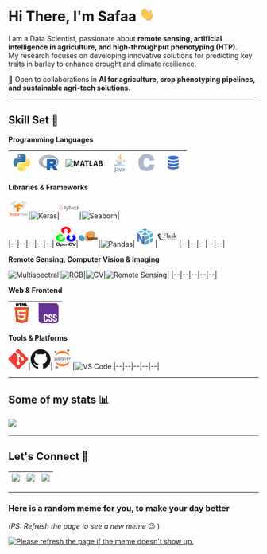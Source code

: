 <h1>Hi There, I'm Safaa <img src="https://raw.githubusercontent.com/ABSphreak/ABSphreak/master/gifs/Hi.gif" width="30px"></h1>

I am a Data Scientist, passionate about **remote sensing, artificial intelligence in agriculture, and high-throughput phenotyping (HTP)**.  
My research focuses on developing innovative solutions for predicting key traits in barley to enhance drought and climate resilience.  

🌱 Open to collaborations in **AI for agriculture, crop phenotyping pipelines, and sustainable agri-tech solutions**.  

---

## Skill Set :muscle:

**Programming Languages**

<img title="Python" alt="Python" width="40px" src="https://raw.githubusercontent.com/github/explore/master/topics/python/python.png">|<img title="R" alt="R" width="40px" src="https://raw.githubusercontent.com/github/explore/master/topics/r/r.png">|<img title="MATLAB" alt="MATLAB" width="40px" src="https://upload.wikimedia.org/wikipedia/commons/2/21/Matlab_Logo.png">|<img title="Java" alt="Java" width="40px" src="https://raw.githubusercontent.com/github/explore/master/topics/java/java.png">|<img title="C" alt="C" width="40px" src="https://raw.githubusercontent.com/github/explore/master/topics/c/c.png">|<img title="SQL" alt="SQL" width="40px" src="https://raw.githubusercontent.com/github/explore/master/topics/sql/sql.png">
|--|--|--|--|--|--|

**Libraries & Frameworks**

<img title="TensorFlow" alt="TensorFlow" width="40px" src="https://raw.githubusercontent.com/github/explore/master/topics/tensorflow/tensorflow.png">|<img title="Keras" alt="Keras" width="40px" src="https://upload.wikimedia.org/wikipedia/commons/a/ae/Keras_logo.svg">|<img title="PyTorch" alt="PyTorch" width="40px" src="https://raw.githubusercontent.com/github/explore/master/topics/pytorch/pytorch.png">|<img title="Seaborn" alt="Seaborn" width="40px" src="https://seaborn.pydata.org/_images/logo-tall-lightbg.svg">|

|--|--|--|--|--|
<img title="OpenCV" alt="OpenCV" width="40px" src="https://raw.githubusercontent.com/github/explore/master/topics/opencv/opencv.png">|<img title="Scikit-Learn" alt="Scikit-Learn" width="40px" src="https://raw.githubusercontent.com/github/explore/master/topics/scikit-learn/scikit-learn.png">|<img title="Pandas" alt="Pandas" width="40px" src="https://raw.githubusercontent.com/github/explore/master/topics/pandas/pandas.png">|<img title="NumPy" alt="NumPy" width="40px" src="https://raw.githubusercontent.com/github/explore/master/topics/numpy/numpy.png">|<img title="Flask" alt="Flask" width="40px" src="https://raw.githubusercontent.com/github/explore/master/topics/flask/flask.png">
|--|--|--|--|--|

**Remote Sensing, Computer Vision & Imaging**

<img title="Multispectral" alt="Multispectral" width="40px" src="https://cdn-icons-png.flaticon.com/512/2463/2463510.png">|<img title="RGB Imaging" alt="RGB" width="40px" src="https://cdn-icons-png.flaticon.com/512/2920/2920277.png">|<img title="Computer Vision" alt="CV" width="40px" src="https://cdn-icons-png.flaticon.com/512/1048/1048949.png">|<img title="Remote Sensing" alt="Remote Sensing" width="40px" src="https://cdn-icons-png.flaticon.com/512/902/902738.png">|
|--|--|--|--|--|

**Web & Frontend**

<img title="HTML5" alt="HTML" width="40px" src="https://raw.githubusercontent.com/github/explore/master/topics/html/html.png">|<img title="CSS3" alt="CSS" width="40px" src="https://raw.githubusercontent.com/github/explore/master/topics/css/css.png">
|--|--|

**Tools & Platforms**

<img title="Git" alt="Git" width="40px" src="https://raw.githubusercontent.com/github/explore/master/topics/git/git.png">|<img title="GitHub" alt="GitHub" width="40px" src="https://raw.githubusercontent.com/github/explore/master/topics/github/github.png">|<img title="Jupyter Notebook" alt="Jupyter" width="40px" src="https://raw.githubusercontent.com/github/explore/master/topics/jupyter-notebook/jupyter-notebook.png">|<img title="VS Code" alt="VS Code" width="40px" src="https://img.icons8.com/fluent/48/000000/visual-studio-code-2019.png">
|--|--|--|--|--|
<br>

---

## Some of my stats :bar_chart:

<img src="https://github-readme-stats.vercel.app/api?username=SafaaOuahid&show_icons=true&theme=radical&include_all_commits=true">

---

## Let's Connect :handshake:

<a href="https://www.linkedin.com/in/safaa-ouahid/"><img src="https://cdn2.iconfinder.com/data/icons/social-media-2285/512/1_Linkedin_unofficial_colored_svg-128.png" width="40"></a> | <a href="https://www.researchgate.net/profile/Safaa-Ouahid"><img src="https://upload.wikimedia.org/wikipedia/commons/5/5e/ResearchGate_icon_SVG.svg" width="40"></a> | <a href="https://scholar.google.com/citations?user=YOUR_ID"><img src="https://upload.wikimedia.org/wikipedia/commons/c/c7/Google_Scholar_logo.svg" width="40"></a>  
|--|--|--|

---

### Here is a random meme for you, to make your day better  
(*PS: Refresh the page to see a new meme* :wink: )  

<a href="https://github.com/techytushar/random-memer"><img src='https://web-production-4cea.up.railway.app/' title="Meme" alt="Please refresh the page if the meme doesn't show up." height="400"></a>


